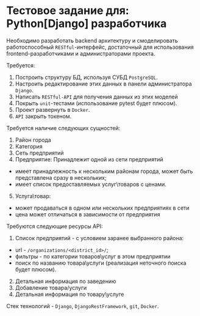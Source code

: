 # Тестовое задание для: Python[Django] разработчика

Необходимо разработать backend архитектуру и смоделировать работоспособный `RESTful`-интерфейс, достаточный для использования frontend-разработчиками и администраторами проекта.

Требуется:
1. Построить структуру БД, используя СУБД `PostgreSQL`.
2. Настроить редактирование этих данных в панели администратора `Django`.
3. Написать `RESTful-API` для получения данных из этих моделей
4. Покрыть `unit`-тестами (использование pytest будет плюсом).
5. Проект развернуть в `Docker`.
6. `API` закрыть токеном.

Требуется наличие следующих сущностей:
1. Район города
2. Категория
3. Сеть предприятий
4. Предприятие:
Принадлежит одной из сети предприятий
* имеет принадлежность к нескольким районам города, может быть представлена сразу в нескольких;
* имеет список предоставляемых услуг\товаров с ценами.
5. Услуга\товар:
* может продаваться в одном или нескольких предприятиях в сети
* цена может отличаться в зависимости от предприятия

Требуются следующие ресурсы API:
1. Список предприятий - с условием заранее выбранного района:
* url - `/organizations/<district_id>/`;
* фильтры - по категории товаров\услуг в этом предприятии
* поиск по названию товара\услуги (реализация неточного поиска будет плюсом).
2. Детальная информация по заведению
3. Добавление товара/услуги
4. Детальная информация по товару\услуге

Стек технологий - `Django`, `DjangoRestFramework`, `git`, `Docker`.
